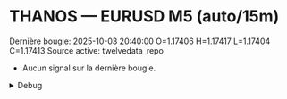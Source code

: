# THANOS — EURUSD M5 (auto/15m)
Dernière bougie: 2025-10-03 20:40:00  O=1.17406  H=1.17417  L=1.17404  C=1.17413
Source active: twelvedata_repo

- Aucun signal sur la dernière bougie.

<details><summary>Debug</summary>

- TD_API_KEY manquant.

</details>